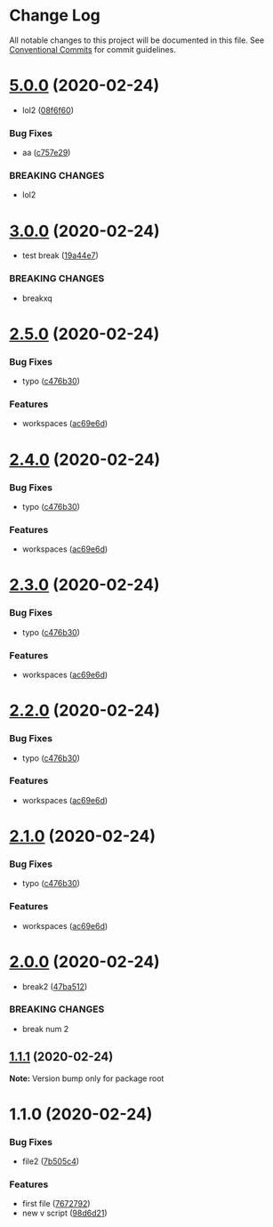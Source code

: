 # Change Log

All notable changes to this project will be documented in this file.
See [Conventional Commits](https://conventionalcommits.org) for commit guidelines.

# [5.0.0](https://github.com/KNedelec/ltest/compare/v3.0.0...v5.0.0) (2020-02-24)


* lol2 ([08f6f60](https://github.com/KNedelec/ltest/commit/08f6f60f0f782c6d14df882186863e142488a168))


### Bug Fixes

* aa ([c757e29](https://github.com/KNedelec/ltest/commit/c757e295e46a30de76d67cc8573c6ed749697d16))


### BREAKING CHANGES

* lol2





# [3.0.0](https://github.com/KNedelec/ltest/compare/v2.5.0...v3.0.0) (2020-02-24)


* test break ([19a44e7](https://github.com/KNedelec/ltest/commit/19a44e733ee69d5c04414bd03ef670497f9f681e))


### BREAKING CHANGES

* breakxq





# [2.5.0](https://github.com/KNedelec/ltest/compare/v2.0.0...v2.5.0) (2020-02-24)


### Bug Fixes

* typo ([c476b30](https://github.com/KNedelec/ltest/commit/c476b307d2d97da367bfef8d435eba36870879ea))


### Features

* workspaces ([ac69e6d](https://github.com/KNedelec/ltest/commit/ac69e6d533cad9de307c47014bab90b265c48130))





# [2.4.0](https://github.com/KNedelec/ltest/compare/v2.0.0...v2.4.0) (2020-02-24)


### Bug Fixes

* typo ([c476b30](https://github.com/KNedelec/ltest/commit/c476b307d2d97da367bfef8d435eba36870879ea))


### Features

* workspaces ([ac69e6d](https://github.com/KNedelec/ltest/commit/ac69e6d533cad9de307c47014bab90b265c48130))





# [2.3.0](https://github.com/KNedelec/ltest/compare/v2.0.0...v2.3.0) (2020-02-24)


### Bug Fixes

* typo ([c476b30](https://github.com/KNedelec/ltest/commit/c476b307d2d97da367bfef8d435eba36870879ea))


### Features

* workspaces ([ac69e6d](https://github.com/KNedelec/ltest/commit/ac69e6d533cad9de307c47014bab90b265c48130))





# [2.2.0](https://github.com/KNedelec/ltest/compare/v2.0.0...v2.2.0) (2020-02-24)


### Bug Fixes

* typo ([c476b30](https://github.com/KNedelec/ltest/commit/c476b307d2d97da367bfef8d435eba36870879ea))


### Features

* workspaces ([ac69e6d](https://github.com/KNedelec/ltest/commit/ac69e6d533cad9de307c47014bab90b265c48130))





# [2.1.0](https://github.com/KNedelec/ltest/compare/v2.0.0...v2.1.0) (2020-02-24)


### Bug Fixes

* typo ([c476b30](https://github.com/KNedelec/ltest/commit/c476b307d2d97da367bfef8d435eba36870879ea))


### Features

* workspaces ([ac69e6d](https://github.com/KNedelec/ltest/commit/ac69e6d533cad9de307c47014bab90b265c48130))





# [2.0.0](https://github.com/KNedelec/ltest/compare/v1.1.1...v2.0.0) (2020-02-24)


* break2 ([47ba512](https://github.com/KNedelec/ltest/commit/47ba512b4b1625cd699833e2613ab04e396e3ab3))


### BREAKING CHANGES

* break num 2





## [1.1.1](https://github.com/KNedelec/ltest/compare/v1.1.0...v1.1.1) (2020-02-24)

**Note:** Version bump only for package root





# 1.1.0 (2020-02-24)


### Bug Fixes

* file2 ([7b505c4](https://github.com/KNedelec/ltest/commit/7b505c4c88119957812280ec15e5cddf31e38ff3))


### Features

* first file ([7672792](https://github.com/KNedelec/ltest/commit/7672792ebddf1d19cc676fa804bd7f4b4dde6eda))
* new v script ([98d6d21](https://github.com/KNedelec/ltest/commit/98d6d21f7e9838a5ed63520ff1663b886860be9a))
